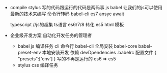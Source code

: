 - compile 
    stylus
    写的代码跟运行的代码是两码事
    js
    babel 让我们的js可以使用最新的技术来编写
        命令行转码 babel-cli
    es7 ansyc await 

    typescript  //js的超集  ts语言
    es6/7/8 转化 es5
    html 模板

- 企业级开发方案
    自动化开发任务的管理者
    + babel js 编译任务
        cli 命令行
        babel-cli 全局安装
        babel-core  babel-preset-env 本地安装开发
        依赖 devDpendencies
        .babelrc 配置文件
        {
            "presets":['env']
        }
        写的不再是运行的  es6 => es5
    + stylus css 编译任务
    